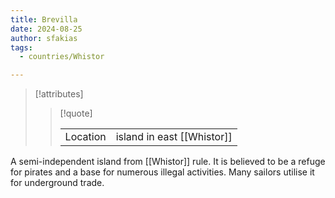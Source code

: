 ```yaml
---
title: Brevilla
date: 2024-08-25
author: sfakias
tags:
  - countries/Whistor

---
```

> [!attributes]
> 
> > [!quote]
> >
> > | | |
> > | --- | --- |
> > | Location | island in east [[Whistor]] |

A semi-independent island from [[Whistor]] rule. It is believed to be a refuge for pirates and a base for numerous illegal activities. Many sailors utilise it for underground trade.